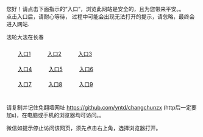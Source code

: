 您好！请点击下面指示的“入口”，浏览此网站是安全的，且为您带来平安。。 <br/>
点击入口后，请耐心等待， 过程中可能会出现无法打开的提示，请忽略，最终会进入网站. </br>

法轮大法在长春<br/>
<div style="padding:10px"><a style="margin:20px" target="_blank" href="https://d80yy88xx2zae.cloudfront.net/2Qpsp?ndctju" id="ccLink1" rel="nofollow">入口1</a> <a target="_blank" style="margin:20px" href="https://d3mqkbpxnwt47w.cloudfront.net/2Qpsp?icazc" id="ccLink2" rel="nofollow">入口2</a> <a style="margin:20px" target="_blank" href="https://d3aw7f8bt5nb8n.cloudfront.net/2Qpsp?htkxyg" id="ccLink3" rel="nofollow">入口3</a></div>

<div style="padding:10px" ><a style="margin:20px" target="_blank" href="https://d80yy88xx2zae.cloudfront.net/2Qpsp?ndctju" id="ccLink4" rel="nofollow">入口4</a> <a style="margin:20px" href="https://d3mqkbpxnwt47w.cloudfront.net/2Qpsp?icazc" target="_blank" id="ccLink5" rel="nofollow">入口5</a> <a style="margin:20px" href="https://d3aw7f8bt5nb8n.cloudfront.net/2Qpsp?htkxyg" target="_blank" id="ccLink6" rel="nofollow">入口6</a></div>

<div style="padding:10px"><a style="margin:20px" target="_blank" href="https://d80yy88xx2zae.cloudfront.net/2Qpsp?ndctju" id="ccLink7" rel="nofollow">入口7</a> <a style="margin:20px" href="https://d3mqkbpxnwt47w.cloudfront.net/2Qpsp?icazc" target="_blank" id="ccLink8" rel="nofollow">入口8</a> <a style="margin:20px" target="_blank" href="https://d3aw7f8bt5nb8n.cloudfront.net/2Qpsp?htkxyg" id="ccLink9" rel="nofollow">入口9</a></div>

<br/>



请复制并记住免翻墙网址 https://github.com/yntd/changchunzx (http后一定要加s)，在电脑或手机的浏览器均可访问。。<br/>

微信如提示停止访问该网页，须先点击右上角，选择浏览器打开。
